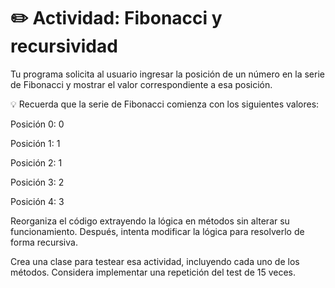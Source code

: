 # ✏️  Actividad: Fibonacci y recursividad
Tu  programa solicita al usuario ingresar la posición de un número en la serie de Fibonacci y mostrar el valor correspondiente a esa posición. 

💡 Recuerda que la serie de Fibonacci comienza con los siguientes valores:

Posición 0: 0

Posición 1: 1

Posición 2: 1

Posición 3: 2

Posición 4: 3

Reorganiza el código extrayendo la lógica en métodos sin alterar su funcionamiento. Después, intenta modificar la lógica para resolverlo de forma recursiva. 

Crea una clase para testear esa actividad, incluyendo cada uno de los métodos. Considera implementar una repetición del test de 15 veces. 